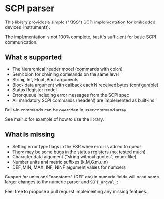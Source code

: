 # SCPI parser

This library provides a simple ("KISS") SCPI implementation for embedded devices (instruments).

The implementation is not 100% complete, but it's sufficient for basic SCPI communication.

## What's supported

- The hierarchical header model (commands with colon)
- Semicolon for chaining commands on the same level
- String, Int, Float, Bool arguments
- Block data argument with callback each N received bytes (configurable)
- Status Register model
- Error queue including error messages from the SCPI spec
- All mandatory SCPI commands (headers) are implemented as built-ins

Built-in commands can be overriden in user command array.

See main.c for example of how to use the library.

## What is missing

- Setting error type flags in the ESR when error is added to queue
- There may be some bugs in the status registers (not tested much)
- Character data argument ("string without quotes", enum-like)
- Number units and metric suffixes (k,M,G,m,u,n)
- DEF, MIN, MAX, INF, NINF argument values for numbers

Support for units and "constants" (DEF etc) in numeric fields will need some larger changes to the numeric parser and `SCPI_argval_t`.

Feel free to propose a pull request implementing any missing features.

